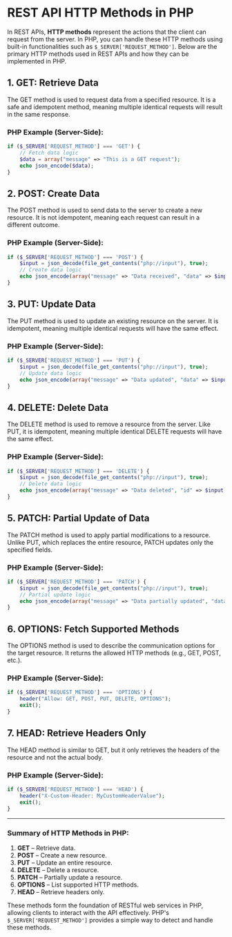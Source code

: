 
# REST API HTTP Methods in PHP

In REST APIs, **HTTP methods** represent the actions that the client can request from the server. In PHP, you can handle these HTTP methods using built-in functionalities such as `$_SERVER['REQUEST_METHOD']`. Below are the primary HTTP methods used in REST APIs and how they can be implemented in PHP.

## 1. GET: Retrieve Data

The GET method is used to request data from a specified resource. It is a safe and idempotent method, meaning multiple identical requests will result in the same response.

### PHP Example (Server-Side):
```php
if ($_SERVER['REQUEST_METHOD'] === 'GET') {
    // Fetch data logic
    $data = array("message" => "This is a GET request");
    echo json_encode($data);
}
```

## 2. POST: Create Data

The POST method is used to send data to the server to create a new resource. It is not idempotent, meaning each request can result in a different outcome.

### PHP Example (Server-Side):
```php
if ($_SERVER['REQUEST_METHOD'] === 'POST') {
    $input = json_decode(file_get_contents("php://input"), true);
    // Create data logic
    echo json_encode(array("message" => "Data received", "data" => $input));
}
```

## 3. PUT: Update Data

The PUT method is used to update an existing resource on the server. It is idempotent, meaning multiple identical requests will have the same effect.

### PHP Example (Server-Side):
```php
if ($_SERVER['REQUEST_METHOD'] === 'PUT') {
    $input = json_decode(file_get_contents("php://input"), true);
    // Update data logic
    echo json_encode(array("message" => "Data updated", "data" => $input));
}
```

## 4. DELETE: Delete Data

The DELETE method is used to remove a resource from the server. Like PUT, it is idempotent, meaning multiple identical DELETE requests will have the same effect.

### PHP Example (Server-Side):
```php
if ($_SERVER['REQUEST_METHOD'] === 'DELETE') {
    $input = json_decode(file_get_contents("php://input"), true);
    // Delete data logic
    echo json_encode(array("message" => "Data deleted", "id" => $input['id']));
}
```

## 5. PATCH: Partial Update of Data

The PATCH method is used to apply partial modifications to a resource. Unlike PUT, which replaces the entire resource, PATCH updates only the specified fields.

### PHP Example (Server-Side):
```php
if ($_SERVER['REQUEST_METHOD'] === 'PATCH') {
    $input = json_decode(file_get_contents("php://input"), true);
    // Partial update logic
    echo json_encode(array("message" => "Data partially updated", "data" => $input));
}
```

## 6. OPTIONS: Fetch Supported Methods

The OPTIONS method is used to describe the communication options for the target resource. It returns the allowed HTTP methods (e.g., GET, POST, etc.).

### PHP Example (Server-Side):
```php
if ($_SERVER['REQUEST_METHOD'] === 'OPTIONS') {
    header("Allow: GET, POST, PUT, DELETE, OPTIONS");
    exit();
}
```

## 7. HEAD: Retrieve Headers Only

The HEAD method is similar to GET, but it only retrieves the headers of the resource and not the actual body.

### PHP Example (Server-Side):
```php
if ($_SERVER['REQUEST_METHOD'] === 'HEAD') {
    header("X-Custom-Header: MyCustomHeaderValue");
    exit();
}
```

---

### Summary of HTTP Methods in PHP:

1. **GET** – Retrieve data.
2. **POST** – Create a new resource.
3. **PUT** – Update an entire resource.
4. **DELETE** – Delete a resource.
5. **PATCH** – Partially update a resource.
6. **OPTIONS** – List supported HTTP methods.
7. **HEAD** – Retrieve headers only.

These methods form the foundation of RESTful web services in PHP, allowing clients to interact with the API effectively. PHP's `$_SERVER['REQUEST_METHOD']` provides a simple way to detect and handle these methods.
